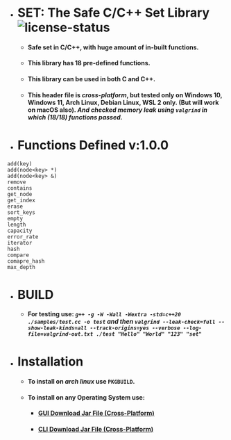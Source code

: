 * # SET: The Safe C/C++ Set Library ![license-status](https://img.shields.io/github/license/Dark-CodeX/set)
	* #### **Safe set in C/C++, with huge amount of in-built functions.**
	* #### **This library has 18 pre-defined functions.**
	* #### **This library can be used in both C and C++.**
	* #### This header file is *cross-platform*, but tested only on Windows 10, Windows 11, Arch Linux, Debian Linux, WSL 2 only. (But will work on macOS also). *And checked memory leak using **`valgrind`** in which (18/18) functions passed.*

* # Functions Defined v:1.0.0
```
add(key)
add(node<key> *)
add(node<key> &)
remove
contains
get_node
get_index
erase
sort_keys
empty
length
capacity
error_rate
iterator
hash
compare
comapre_hash
max_depth
```

* # BUILD
	* #### **For testing use:** *`g++ -g -W -Wall -Wextra -std=c++20 ./samples/test.cc -o test` **and then** `valgrind --leak-check=full --show-leak-kinds=all --track-origins=yes --verbose --log-file=valgrind-out.txt ./test "Hello" "World" "123" "set"`*
* # Installation
	* #### To install on *arch linux* use **`PKGBUILD`**.
	* #### To install on **any Operating System** use:
		* #### [**GUI** Download Jar File (Cross-Platform)](https://github.com/Dark-CodeX/InstallRepos/releases/download/v1.1.0/InstallReposGUI.jar)

		* #### [**CLI** Download Jar File (Cross-Platform)](https://github.com/Dark-CodeX/InstallRepos/releases/download/v1.1.0/InstallReposCLI.jar)
